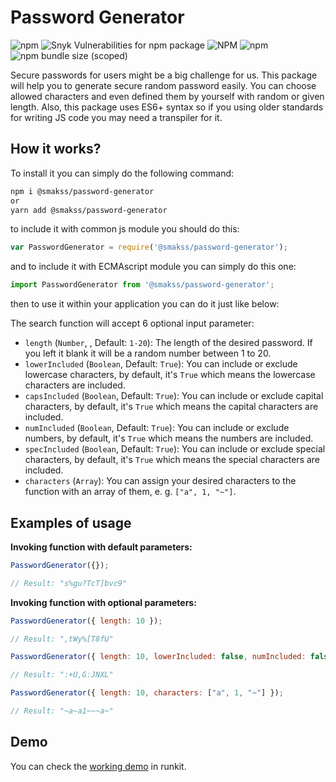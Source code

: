 # Password Generator

![npm](https://img.shields.io/npm/v/@smakss/password-generator) ![Snyk Vulnerabilities for npm package](https://img.shields.io/snyk/vulnerabilities/npm/@smakss/password-generator) ![NPM](https://img.shields.io/npm/l/@smakss/password-generator) ![npm](https://img.shields.io/npm/dt/@smakss/password-generator) ![npm bundle size (scoped)](https://img.shields.io/bundlephobia/min/@smakss/password-generator)

Secure passwords for users might be a big challenge for us. This package will help you to generate secure random password easily. You can choose allowed characters and even defined them by yourself with random or given length. Also, this package uses ES6+ syntax so if you using older standards for writing JS code you may need a transpiler for it.

## How it works?

To install it you can simply do the following command:

```bash
npm i @smakss/password-generator
or
yarn add @smakss/password-generator
```

to include it with common js module you should do this:

```js
var PasswordGenerator = require('@smakss/password-generator');
```

and to include it with ECMAscript module you can simply do this one:

```js
import PasswordGenerator from '@smakss/password-generator';
```

then to use it within your application you can do it just like below:

The search function will accept 6 optional input parameter:

- `length` (`Number`, , Default: `1-20`): The length of the desired password. If you left it blank it will be a random number between 1 to 20.
- `lowerIncluded` (`Boolean`, Default: `True`): You can include or exclude lowercase characters, by default, it's `True` which means the lowercase characters are included.
- `capsIncluded` (`Boolean`, Default: `True`): You can include or exclude capital characters, by default, it's `True` which means the capital characters are included.
- `numIncluded` (`Boolean`, Default: `True`): You can include or exclude numbers, by default, it's `True` which means the numbers are included.
- `specIncluded` (`Boolean`, Default: `True`): You can include or exclude special characters, by default, it's `True` which means the special characters are included.
- `characters` (`Array`): You can assign your desired characters to the function with an array of them, e. g. `["a", 1, "~"]`.

## Examples of usage

**Invoking function with default parameters:**

```js
PasswordGenerator({});

// Result: "s%gu?TcT]bvc9"
```

**Invoking function with optional parameters:**

```js
PasswordGenerator({ length: 10 });

// Result: ",tWy%[T8fU"

PasswordGenerator({ length: 10, lowerIncluded: false, numIncluded: false });

// Result: ":+U,G:JNXL"

PasswordGenerator({ length: 10, characters: ["a", 1, "~"] });

// Result: "~a~a1~~~a~"
```

## Demo

You can check the [working demo](https://runkit.com/smakss/password-generator) in runkit.
